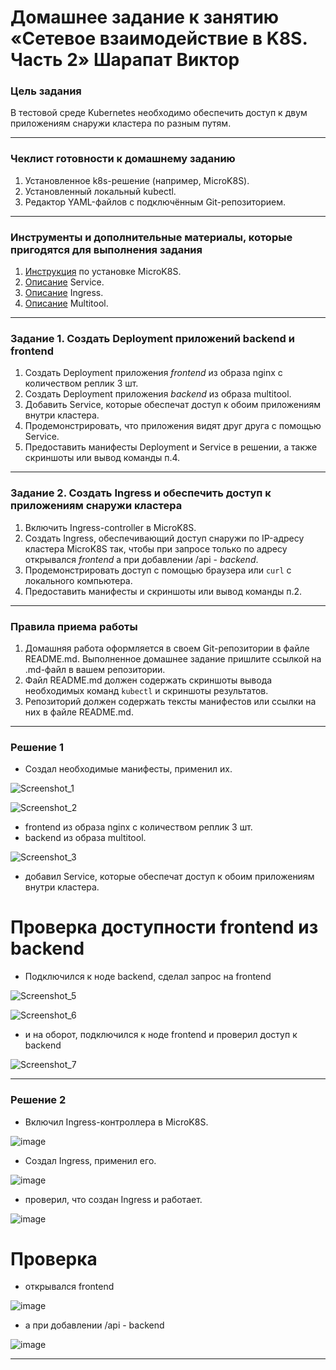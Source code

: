 # Домашнее задание к занятию «Сетевое взаимодействие в K8S. Часть 2» Шарапат Виктор

### Цель задания

В тестовой среде Kubernetes необходимо обеспечить доступ к двум приложениям снаружи кластера по разным путям.

------

### Чеклист готовности к домашнему заданию

1. Установленное k8s-решение (например, MicroK8S).
2. Установленный локальный kubectl.
3. Редактор YAML-файлов с подключённым Git-репозиторием.

------

### Инструменты и дополнительные материалы, которые пригодятся для выполнения задания

1. [Инструкция](https://microk8s.io/docs/getting-started) по установке MicroK8S.
2. [Описание](https://kubernetes.io/docs/concepts/services-networking/service/) Service.
3. [Описание](https://kubernetes.io/docs/concepts/services-networking/ingress/) Ingress.
4. [Описание](https://github.com/wbitt/Network-MultiTool) Multitool.

------

### Задание 1. Создать Deployment приложений backend и frontend

1. Создать Deployment приложения _frontend_ из образа nginx с количеством реплик 3 шт.
2. Создать Deployment приложения _backend_ из образа multitool. 
3. Добавить Service, которые обеспечат доступ к обоим приложениям внутри кластера. 
4. Продемонстрировать, что приложения видят друг друга с помощью Service.
5. Предоставить манифесты Deployment и Service в решении, а также скриншоты или вывод команды п.4.

------

### Задание 2. Создать Ingress и обеспечить доступ к приложениям снаружи кластера

1. Включить Ingress-controller в MicroK8S.
2. Создать Ingress, обеспечивающий доступ снаружи по IP-адресу кластера MicroK8S так, чтобы при запросе только по адресу открывался _frontend_ а при добавлении /api - _backend_.
3. Продемонстрировать доступ с помощью браузера или `curl` с локального компьютера.
4. Предоставить манифесты и скриншоты или вывод команды п.2.

------

### Правила приема работы

1. Домашняя работа оформляется в своем Git-репозитории в файле README.md. Выполненное домашнее задание пришлите ссылкой на .md-файл в вашем репозитории.
2. Файл README.md должен содержать скриншоты вывода необходимых команд `kubectl` и скриншоты результатов.
3. Репозиторий должен содержать тексты манифестов или ссылки на них в файле README.md.

------

### Решение 1

* Создал необходимые манифесты, применил их.

![Screenshot_1](https://github.com/user-attachments/assets/551574bf-c377-4eec-9d59-7cc01ca74caf)

![Screenshot_2](https://github.com/user-attachments/assets/689d8e17-bc00-4458-bd07-c0230e28192a)

 - frontend из образа nginx с количеством реплик 3 шт.
 - backend из образа multitool.

![Screenshot_3](https://github.com/user-attachments/assets/4502ffed-32ef-4b7e-958b-656a0572ca97)

* добавил Service, которые обеспечат доступ к обоим приложениям внутри кластера.

# Проверка доступности frontend из backend

* Подключился к ноде backend, сделал запрос на frontend

![Screenshot_5](https://github.com/user-attachments/assets/110ddcd0-620e-48d3-88a4-07bea9b76750)

![Screenshot_6](https://github.com/user-attachments/assets/10d37fb0-21dc-4a2e-9bba-e463282b5ef3)

* и на оборот, подключился к ноде frontend и проверил доступ к backend

![Screenshot_7](https://github.com/user-attachments/assets/13b5bb75-7449-41a5-84cc-64af58e0a371)

---

### Решение 2

* Включил Ingress-контроллера в MicroK8S.

![image](https://github.com/user-attachments/assets/518b1c4a-1e96-4314-988c-22e8ba90421f)

* Создал Ingress, применил его.

![image](https://github.com/user-attachments/assets/dded8b20-21b4-481d-a9fa-bf99b7e192e0)

* проверил, что создан Ingress и работает. 

![image](https://github.com/user-attachments/assets/f2b4494e-6bd4-44fa-b4e7-d5c941734468)


# Проверка

* открывался frontend 

![image](https://github.com/user-attachments/assets/c5058860-8121-42a6-990d-bd5236349046)

* а при добавлении /api - backend

![image](https://github.com/user-attachments/assets/47935cd6-ec51-49a4-8f49-f2e53be11b43)

---
